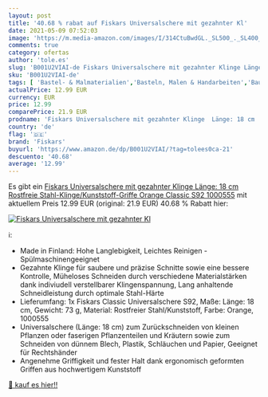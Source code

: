 ```yaml
---
layout: post
title: '40.68 % rabat auf Fiskars Universalschere mit gezahnter Kl'
date: 2021-05-09 07:52:03
image: 'https://m.media-amazon.com/images/I/314CtuBwdGL._SL500_._SL400_.jpg'
comments: true
category: ofertas
author: 'tole.es'
slug: 'B001U2VIAI-de Fiskars Universalschere mit gezahnter Klinge Länge: 18 cm...'
sku: 'B001U2VIAI-de'
tags: [ 'Bastel- & Malmaterialien','Basteln, Malen & Handarbeiten','Baumscheren & Gartenscheren','Garten','Gartenarbeit','Gartengeräte','Küche, Haushalt & Wohnen','Rasenmäher & Elektrische Gartenwerkzeuge','Scheren','Schneidgeräte','fiskars', ]
actualPrice: 12.99 EUR
currency: EUR
price: 12.99
comparePrice: 21.9 EUR
prodname: 'Fiskars Universalschere mit gezahnter Klinge  Länge: 18 cm  Rostfreie Stahl-Klinge/Kunststoff-Griffe  Orange  Classic  S92  1000555'
country: 'de'
flag: '🇩🇪'
brand: 'Fiskars'
buyurl: 'https://www.amazon.de/dp/B001U2VIAI/?tag=tolees0ca-21'
descuento: '40.68'
average: '12.99'
---
```


Es gibt ein [Fiskars Universalschere mit gezahnter Klinge  Länge: 18 cm  Rostfreie Stahl-Klinge/Kunststoff-Griffe  Orange  Classic  S92  1000555](https://www.amazon.de/dp/B001U2VIAI/?tag=tolees0ca-21) mit aktuellem Preis 12.99 EUR (original: 21.9 EUR) 40.68 % Rabatt hier:

[![Fiskars Universalschere mit gezahnter Kl](https://m.media-amazon.com/images/I/314CtuBwdGL._SL500_._SL400_.jpg)](https://www.amazon.de/dp/B001U2VIAI/?tag=tolees0ca-21)

ℹ️:

- Made in Finland: Hohe Langlebigkeit, Leichtes Reinigen - Spülmaschinengeeignet
- Gezahnte Klinge für saubere und präzise Schnitte sowie eine bessere Kontrolle, Müheloses Schneiden durch verschiedene Materialstärken dank indiviudell verstellbarer Klingenspannung, Lang anhaltende Schneidleistung durch optimale Stahl-Härte
- Lieferumfang: 1x Fiskars Classic Universalschere S92, Maße: Länge: 18 cm, Gewicht: 73 g, Material: Rostfreier Stahl/Kunststoff, Farbe: Orange, 1000555
- Universalschere (Länge: 18 cm) zum Zurückschneiden von kleinen Pflanzen oder faserigen Pflanzenteilen und Kräutern sowie zum Schneiden von dünnem Blech, Plastik, Schläuchen und Papier, Geeignet für Rechtshänder
- Angenehme Griffigkeit und fester Halt dank ergonomisch geformten Griffen aus hochwertigem Kunststoff

[🛒 kauf es hier!!](https://www.amazon.de/dp/B001U2VIAI/?tag=tolees0ca-21)
